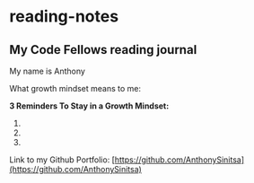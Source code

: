 # reading-notes
## My Code Fellows reading  journal

My name is Anthony 

What growth mindset means to me: 

**3 Reminders To Stay in a Growth Mindset:**

1. 
2. 
3. 

Link to my Github Portfolio: [https://github.com/AnthonySinitsa](https://github.com/AnthonySinitsa)
